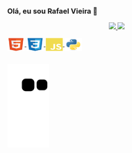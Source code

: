 ### Olá, eu sou Rafael Vieira 👋
<div align="center">
  <a href="https://github.com/RafaelHDSV">
  <img height="130em" src="https://github-readme-stats.vercel.app/api?username=RafaelHDSV&show_icons=true&theme=dark&include_all_commits=true&count_private=true"/>
  <img height="130em" src="https://github-readme-stats.vercel.app/api/top-langs/?username=RafaelHDSV&layout=compact&langs_count=7&theme=dark"/>
</div>
<div style="display: inline_block"><br>
  <img align="center" alt="HTML" height="30" width="40" src="https://raw.githubusercontent.com/devicons/devicon/master/icons/html5/html5-original.svg">
  <img align="center" alt="CSS" height="30" width="40" src="https://raw.githubusercontent.com/devicons/devicon/master/icons/css3/css3-original.svg">
  <img align="center" alt="Js" height="30" width="40" src="https://raw.githubusercontent.com/devicons/devicon/master/icons/javascript/javascript-plain.svg">
  <img align="center" alt="Python" height="30" width="40" src="https://raw.githubusercontent.com/devicons/devicon/master/icons/python/python-original.svg"> 
</div>
  
  ##
  
  ![snake gif](https://github.com/RafaelHDSV/RafaelHDSV/blob/output/github-contribution-grid-snake.svg)
 
</div>
